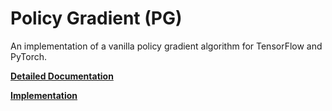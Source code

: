 Policy Gradient (PG)
====================

An implementation of a vanilla policy gradient algorithm for TensorFlow and PyTorch. 

**[Detailed Documentation](https://docs.ray.io/en/master/rllib-algorithms.html#pg)**

**[Implementation](https://github.com/ray-project/ray/blob/master/rllib/agents/pg/pg.py)**
